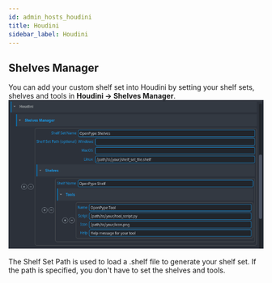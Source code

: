 ```yaml
---
id: admin_hosts_houdini
title: Houdini
sidebar_label: Houdini
---
```


## Shelves Manager
You can add your custom shelf set into Houdini by setting your shelf sets, shelves and tools in **Houdini -> Shelves Manager**.
![Custom menu definition](assets/houdini-admin_shelvesmanager.png)

The Shelf Set Path is used to load a .shelf file to generate your shelf set. If the path is specified, you don't have to set the shelves and tools.